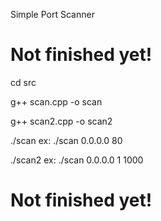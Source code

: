 Simple Port Scanner

# Not finished yet!


cd src

g++ scan.cpp -o scan

g++ scan2.cpp -o scan2

./scan <ip> <port>
ex:
./scan 0.0.0.0 80

  
./scan2 <ip> <starting port> <ending port>
ex:
./scan 0.0.0.0 1 1000

  
  
# Not finished yet!
